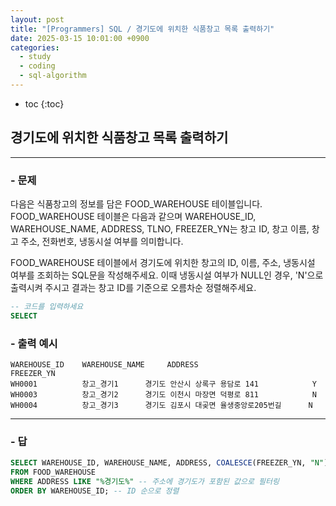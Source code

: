 ```yaml
---
layout: post
title: "[Programmers] SQL / 경기도에 위치한 식품창고 목록 출력하기"
date: 2025-03-15 10:01:00 +0900
categories: 
  - study
  - coding
  - sql-algorithm
---
```


* toc
{:toc}

## 경기도에 위치한 식품창고 목록 출력하기

---

### - 문제

다음은 식품창고의 정보를 담은 FOOD_WAREHOUSE 테이블입니다. FOOD_WAREHOUSE 테이블은 다음과 같으며 WAREHOUSE_ID, WAREHOUSE_NAME, ADDRESS, TLNO, FREEZER_YN는 창고 ID, 창고 이름, 창고 주소, 전화번호, 냉동시설 여부를 의미합니다.

FOOD_WAREHOUSE 테이블에서 경기도에 위치한 창고의 ID, 이름, 주소, 냉동시설 여부를 조회하는 SQL문을 작성해주세요. 이때 냉동시설 여부가 NULL인 경우, 'N'으로 출력시켜 주시고 결과는 창고 ID를 기준으로 오름차순 정렬해주세요.

```sql
-- 코드를 입력하세요
SELECT
```

### - 출력 예시

```
WAREHOUSE_ID	WAREHOUSE_NAME	   ADDRESS	                                FREEZER_YN
WH0001	        창고_경기1      경기도 안산시 상록구 용담로 141	           Y
WH0003	        창고_경기2      경기도 이천시 마장면 덕평로 811	           N
WH0004	        창고_경기3      경기도 김포시 대곶면 율생중앙로205번길	    N
```

<!-- >  -->

---

### - 답

```sql
SELECT WAREHOUSE_ID, WAREHOUSE_NAME, ADDRESS, COALESCE(FREEZER_YN, "N") AS FREEZER_YN -- 냉동 시설에 NULL이 들어가면 N으로 출력
FROM FOOD_WAREHOUSE
WHERE ADDRESS LIKE "%경기도%" -- 주소에 경기도가 포함된 값으로 필터링
ORDER BY WAREHOUSE_ID; -- ID 순으로 정렬
```

<!--  -->
